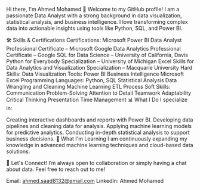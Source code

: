 Hi there, I'm Ahmed Mohamed 👋
Welcome to my GitHub profile! I am a passionate Data Analyst with a strong background in data visualization, statistical analysis, and business intelligence. I love transforming complex data into actionable insights using tools like Python, SQL, and Power BI.

🛠️ Skills & Certifications
Certifications:
Microsoft Power BI Data Analyst Professional Certificate – Microsoft
Google Data Analytics Professional Certificate – Google
SQL for Data Science – University of California, Davis
Python for Everybody Specialization – University of Michigan
Excel Skills for Data Analytics and Visualization Specialization – Macquarie University
Hard Skills:
Data Visualization Tools: Power BI
Business Intelligence
Microsoft Excel
Programming Languages: Python, SQL
Statistical Analysis
Data Wrangling and Cleaning
Machine Learning
ETL Process
Soft Skills:
Communication
Problem-Solving
Attention to Detail
Teamwork
Adaptability
Critical Thinking
Presentation
Time Management
📊 What I Do
I specialize in:

Creating interactive dashboards and reports with Power BI.
Developing data pipelines and cleaning data for analysis.
Applying machine learning models for predictive analytics.
Conducting in-depth statistical analysis to support business decisions.
🌱 What I'm Learning
I am continuously expanding my knowledge in advanced machine learning techniques and cloud-based data solutions.

💬 Let's Connect!
I’m always open to collaboration or simply having a chat about data. Feel free to reach out to me!

Email: ahmed.saad8132@email.com
LinkedIn: Ahmed Mohamed
